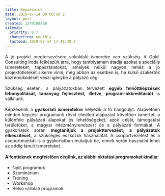 ```yaml
---
title: Képzéseink
date: 2010-07-14 00:00:00 Z
layout: post
created: 1279108838
sitemap:
  priority: 0.7
  changefreq: monthly
  lastmod: 2010-07-14 17:49:30 Z
---
```


<p style="margin-top: 0.19in; margin-bottom: 0.19in; text-align: justify;">A jó projekt megtervezésére sokoldalú ismeretre van szükség. A Gold&nbsp; Consulting Iroda felkészült arra, hogy tanfolyamain átadja azokat a speciális ismereteket, tapasztalatokat, amelyek nélkül nagyon nehéz a jó projektötleteket sikerre vinni, még abban az esetben is, ha külső szakértők közreműködését veszi igénybe a pályázó cég.</p> <p style="margin-top: 0.19in; margin-bottom: 0.19in; text-align: justify;">Szükség esetén, a pályázatokban tervezett <strong>egyéb felnőttképzések lebonyolítását, tananyag fejlesztést, illetve, program-akkreditációt</strong> is vállalunk.</p> <p style="margin-top: 0.19in; margin-bottom: 0.19in; text-align: justify;">Képzéseink a <strong>gyakorlati ismeretekre</strong> helyezik a fő hangsúlyt. Alapvetően minden képzési programunk rövid elméleti alapozást követően ismerteti a különféle pályázati alapokat és lehetőségeket, azok célját, támogatási területüket, a magyar intézményrendszert és a pályázati formákat. A gyakorlatok során <strong>megtanítjuk a projekttervezést, a pályázatok elkészítését,</strong> a szükséges eszközök használatát. A csoportvezetést és a csoportmunkát is a gyakorlatban mutatjuk be, ennek során használni lehet az addig tanult ismereteket.</p> <p style="margin-top: 0.19in; margin-bottom: 0.19in; text-align: justify;"><strong>A fentieknek megfelelően cégünk, az alábbi oktatási programokat kínálja:</strong></p><ul><li style="text-align: justify;">Nyílt 	programok</li><li style="text-align: justify;">Szeminárium </li><li style="text-align: justify;">Tréning</li><li style="text-align: justify;">Workshop</li><li style="text-align: justify;"> Belső vállalati programok</li></ul>
